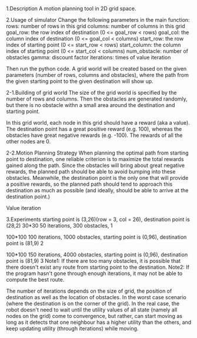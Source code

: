 1.Description
A motion planning tool in 2D grid space.

2.Usage of simulator
Change the following parameters in the main function:
rows: number of rows in this grid
columns: number of columns in this grid
goal_row: the row index of destination (0 <= goal_row < rows)
goal_col: the column index of destination (0 <= goal_col < columns)
start_row: the row index of starting point (0 <= start_row < rows)
start_column: the column index of starting point (0 <= start_col < columns)
num_obstacle: number of obstacles
gamma: discount factor
iterations: times of value iteration

Then run the python code. A grid world will be created based on the given parameters (number of rows, columns and obstacles), where the path from the given starting point to the given destination will show up.

2-1.Building of grid world 
The size of the grid world is specified by the number of rows and columns. Then the obstacles are generated randomly, but	there is no obstacle withn a small area around the destination and starting point.

In this grid world, each node in this grid should have a reward (aka a value). The destination point has a great positive reward (e.g. 100), whereas	the obstacles have great negative rewards (e.g. -100). The rewards of all the other nodes are 0.

2-2.Motion Planning Strategy
When planning the optimal path from starting point to destination, one reliable criterion is to maximize the total rewards gained along the path. Since the obstacles will bring about great negative rewards, the planned path should be able to avoid bumping into these obstacles. Meanwhile, the destination point is the only one that will provide a positive rewards, so the planned path should tend to approach this destination as much as possible (and ideally, should be able to arrive at the destination point.)

Value iteration

3.Experiments
starting point is (3,26)(row = 3, col = 26), destination point is (28,2)
30*30 50 iterations, 300 obstacles,
1

100*100 100 iterations, 1000 obstacles,
starting point is (0,96), destination point is (81,9)
2

100*100 150 iterations, 4000 obstacles,
starting point is (0,96), destination point is (81,9)
3
Note1: If there are too many obstacles, it is possible that there doesn't exist any route from starting point to the destination.
Note2: If the program hasn't gone through enough iterations, it may not be able to compute the best route.

The number of iterations depends on the size of grid, the position of destination as well as the location of obstacles. In the worst case scenario (where the destination is on the corner of the grid).
In the real case, the robot doesn't need to wait until the utility values of all state (namely all nodes on the grid) come to convergence, but rather, can start moving as long as it detects that one neighbour has a higher utility than the others, and keep updating utility (through iterations) while moving. 
